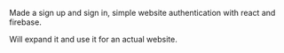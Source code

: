 Made a sign up and sign in, simple website authentication with react and firebase.

Will expand it and use it for an actual website.

